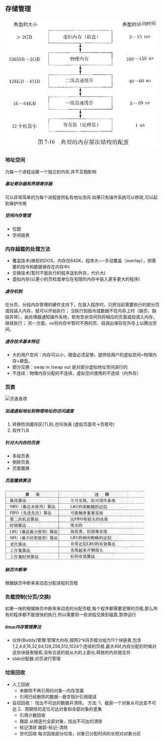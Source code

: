 ## 存储管理

![内存层次结构](./image/内存层次结构.png)

### 地址空间
为每一个进程设置一个独立的内存,并不互相影响

##### 基址寄存器和界限寄存器
可以非常简单的为每个进程提供私有地址空间
如果只有操作系统可以修改,可以起到保护作用

##### 空闲内存管理
- 位图
- 空闲链表

### 内存超载的处理方法
- 覆盖技术(微软的DOS，内存仅640K，程序大—–手动覆盖（overlay），把需要的指令和数据保存在内存中)
- 交换技术(暂时不能执行的程序送到外存，代价大)
- 虚拟内存(以更小的页粒度单位在有限的内存中装入更多更大的程序)

##### 虚存机制
在分页、分段内存管理的硬件支持下，在装入程序时，只把当前需要执行的部分页或段装入内存，就可以开始执行； 
当执行到指令或数据不在内存上时（缺页、缺段异常），由处理器通知操作系统，若有空余空间则将相应的页面或段调入内存，继续执行； 
另一方面，os将内存中暂时不用的页、段调出保存在外存上以腾出空间。

##### 虚存技术基本特征
- 大的用户空间：内存可以小，硬盘必须足够。提供给用户的虚拟空间=物理内存+硬盘。
- 部分交换：swap in /swap out 是对部分虚拟地址空间进行的
- 不连续：物理内存分配的不连续，虚拟空间使用的不连续（内外存）

### 页表
![页表表项](https://img-blog.csdn.net/20170209111903261?watermark/2/text/aHR0cDovL2Jsb2cuY3Nkbi5uZXQvZ2l0aHViXzM2NDg3Nzcw/font/5a6L5L2T/fontsize/400/fill/I0JBQkFCMA==/dissolve/70/gravity/SouthEast)

##### 加速虚拟地址到物理地址的访问速度
1. 转换检测缓存区(TLB),也叫快表 (虚拟页面号->页框号)
2. 软件TLB

##### 针对大内存的页表
- 多级页表
- 倒排页表
- 页面置换

##### 页面置换算法
![页面置换算法](page_tran_al.png)

##### 缺页中断率
根据缺页中断率来动态分配进程的页框

### 负载控制(分页/交换)
如果一味的根据缺页中断率来动态的分配页框,每个程序都需要足够的页框,那么所有的程序都不能很快的执行,所以需要将一些进程交换到磁盘,暂停运行

##### linux内存管理算法
- 伙伴(Buddy)管理:管理大内存,按照2^k将页框分组为11个块链表,包含1,2,4,8,16,32,64,128,256,512,1024个连续的页框,最大4M,内存分配的时候对这些块链表搜索,没有合适的就从大的上面分,释放的内存就合并
- slab分配器:对页进行管理

### 垃圾回收
- 人工回收
  - 未删除不再引用的对象--内存泄漏
  - 引用已经删除的数据--悬空指针引用错误
- 自动回收： 找出不可达的数据并清除。 方法: 1、截获一个对象从可达变不可达 2、周期性的定位可达对象和全部对象的差集
  - 引用计数回收
  - 跟踪 从根迭代全部对象，找出不可达的清除
  - 标记清除 跟踪-标记-清除
  - 世代回收 每次回收部分垃圾，对象已分配时间的长短对对象分区